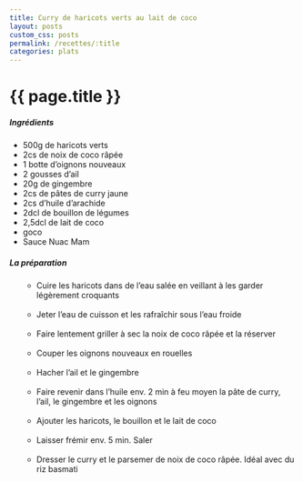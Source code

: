 ```yaml
---
title: Curry de haricots verts au lait de coco
layout: posts
custom_css: posts
permalink: /recettes/:title
categories: plats
---
```


# {{ page.title }}

##### Ingrédients

- 500g de haricots verts
- 2cs 	de noix de coco râpée
- 1 botte d’oignons nouveaux
- 2 gousses d’ail
- 20g de gingembre
- 2cs de pâtes de curry jaune
- 2cs d’huile d’arachide
- 2dcl de bouillon de légumes
- 2,5dcl de lait de coco
- goco
- Sauce Nuac Mam

##### La préparation

<ul id="prepa">

<section id="categories" markdown="1">

- Cuire les haricots dans de l’eau salée en veillant à les garder légèrement croquants<br><br>
- Jeter l’eau de cuisson et les rafraîchir sous l’eau froide<br><br>
- Faire lentement griller à sec la noix de coco râpée et la réserver<br><br>
- Couper les oignons nouveaux en rouelles<br><br>
- Hacher l’ail et le gingembre<br><br>
- Faire revenir dans l’huile env. 2 min à feu moyen la pâte de curry, l’ail, le gingembre et les oignons<br><br>
- Ajouter les haricots, le bouillon et le lait de coco<br><br>
- Laisser frémir env. 5 min. Saler<br><br>
- Dresser le curry et le parsemer de noix de coco râpée. Idéal avec du riz basmati<br><br>

</section>

</ul>